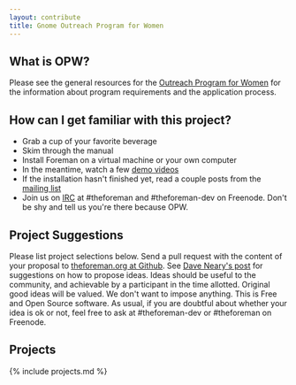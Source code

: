 ```yaml
---
layout: contribute
title: Gnome Outreach Program for Women
---
```


## What is OPW?

Please see the general resources for the [Outreach Program for Women](https://gnome.org/opw) for the information about program requirements and the application process.

## How can I get familiar with this project?

* Grab a cup of your favorite beverage
* Skim through the manual
* Install Foreman on a virtual machine or your own computer
* In the meantime, watch a few [demo videos](http://theforeman.org/media.html)
* If the installation hasn't finished yet, read a couple posts from the [mailing list](http://theforeman.org/support.html#Mailinglists)
* Join us on [IRC](http://theforeman.org/support.html#IRC) at #theforeman and #theforeman-dev on Freenode. Don't be shy and tell us you're there because OPW.

## Project Suggestions

Please list project selections below. Send a pull request with the content of your proposal to [theforeman.org at Github](http://github.com/theforeman/theforeman.org). See [Dave Neary's post](http://www.outercurve.org/Blogs/EntryId/45/Making-the-most-of-Google-Summer-of-Code-Dave-Neary-guest-blogger) for
suggestions on how to propose ideas. Ideas should be useful to the community, and achievable by a participant in the time allotted.
Original good ideas will be valued. We don't want to impose anything. This is Free and Open Source software.
As usual, if you are doubtful about whether your idea is ok or not, feel free to ask at #theforeman-dev or #theforeman on Freenode.

## Projects

{% include projects.md %}
